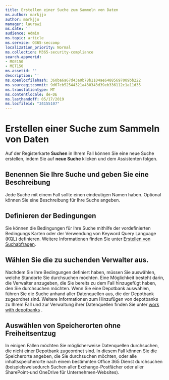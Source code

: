 ```yaml
---
title: Erstellen einer Suche zum Sammeln von Daten
ms.author: markjjo
author: markjjo
manager: laurawi
ms.date: ''
audience: Admin
ms.topic: article
ms.service: O365-seccomp
localization_priority: Normal
ms.collection: M365-security-compliance
search.appverid:
- MOE150
- MET150
ms.assetid: ''
description: ''
ms.openlocfilehash: 360ba6a67d43a0b78b1104ae64885697009bb222
ms.sourcegitcommit: 9d67cb52544321a430343d39eb336112c1a11d35
ms.translationtype: MT
ms.contentlocale: de-DE
ms.lasthandoff: 05/17/2019
ms.locfileid: "34155107"
---
```

# <a name="create-a-search-to-collect-data"></a>Erstellen einer Suche zum Sammeln von Daten

Auf der Registerkarte **Suchen** in Ihrem Fall können Sie eine neue Suche erstellen, indem Sie auf **neue Suche** klicken und dem Assistenten folgen.

## <a name="name-your-search-and-give-description"></a>Benennen Sie Ihre Suche und geben Sie eine Beschreibung

Jede Suche mit einem Fall sollte einen eindeutigen Namen haben. Optional können Sie eine Beschreibung für Ihre Suche angeben. 

## <a name="define-your-conditions"></a>Definieren der Bedingungen

Sie können die Bedingungen für Ihre Suche mithilfe der vordefinierten Bedingungs Karten oder der Verwendung von Keyword Query Language (KQL) definieren. Weitere Informationen finden Sie unter [Erstellen von Suchabfragen](building-search-queries.md).

## <a name="choose-the-custodians-to-search-from"></a>Wählen Sie die zu suchenden Verwalter aus.

Nachdem Sie Ihre Bedingungen definiert haben, müssen Sie auswählen, welche Standorte Sie durchsuchen möchten. Eine Möglichkeit besteht darin, die Verwalter anzugeben, die Sie bereits zu dem Fall hinzugefügt haben, den Sie durchsuchen möchten. Wenn Sie eine Depotbank auswählen, führen Sie die Suche anhand aller Datenquellen aus, die der Depotbank zugeordnet sind. Weitere Informationen zum Hinzufügen von depotbanks zu Ihrem Fall und zur Verwaltung ihrer Datenquellen finden Sie unter [work with depotbanks](managing-custodians.md) .

## <a name="choose-non-custodial-locations"></a>Auswählen von Speicherorten ohne Freiheitsentzug

In einigen Fällen möchten Sie möglicherweise Datenquellen durchsuchen, die nicht einer Depotbank zugeordnet sind. In diesem Fall können Sie die Speicherorte angeben, die Sie durchsuchen möchten, oder alle inhaltsspeicherorte nach einem bestimmten Office 365 Dienst durchsuchen (beispielsweisedurch Suchen aller Exchange-Postfächer oder aller SharePoint-und OneDrive für Unternehmen-Websites).
